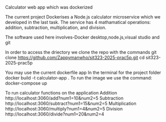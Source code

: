 Calculator web app which was dockerized

The current project Dockerises a Node.js calculator microservice which we developed in the last task. 
The service has 4 mathamatical operations: addition, subtraction, multiplication, and division.

The software used here involves-Docker desktop,node.js,visual studio and git

In order to access the driectory we clone the repo with the commands
git clone https://github.com/Zappymanwho/sit323-2025-prac5p.git
cd sit323-2025-prac5p

You may use the current dockerfile app
In the terminal for the project folder
docker build -t calculator-app .
To run the image we use the command:
docker-compose up

To run calculator functions on the application
Addition
http://localhost:3060/add?num1=10&num2=5
Subtraction
http://localhost:3060/subtract?num1=15&num2=5
Multiplication
http://localhost:3060/multiply?num1=4&num2=5
Division
http://localhost:3060/divide?num1=20&num2=4

